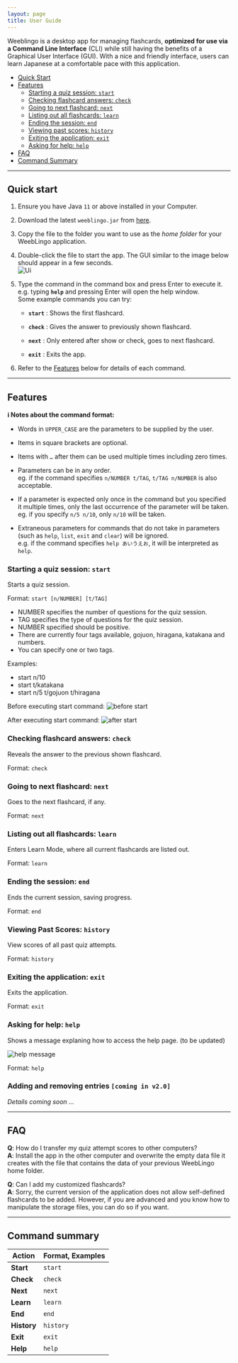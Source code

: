 ```yaml
---
layout: page
title: User Guide
---
```


Weeblingo is a desktop app for managing flashcards, **optimized for use via a Command Line Interface** (CLI) while still having the benefits of a Graphical User Interface (GUI). With a nice and friendly interface, users can learn Japanese at a comfortable pace with this application.

* [Quick Start](#quick-start)
* [Features](#features)
  * [Starting a quiz session: `start`](#starting-a-quiz-session-start)
  * [Checking flashcard answers: `check`](#checking-flashcard-answers-check)
  * [Going to next flashcard: `next`](#going-to-next-flashcard-next)
  * [Listing out all flashcards: `learn`](#listing-out-all-flashcards-learn)
  * [Ending the session: `end`](#ending-the-session-end)
  * [Viewing past scores: `history`](#viewing-past-scores-history)
  * [Exiting the application: `exit`](#exiting-the-application-exit)
  * [Asking for help: `help`](#asking-for-help-help)
* [FAQ](#faq)
* [Command Summary](#command-summary)
--------------------------------------------------------------------------------------------------------------------

## Quick start

1. Ensure you have Java `11` or above installed in your Computer.

1. Download the latest `weeblingo.jar` from [here](https/linkhere-tbc).

1. Copy the file to the folder you want to use as the _home folder_ for your WeebLingo application.

1. Double-click the file to start the app. The GUI similar to the image below should appear in a few seconds. <br>
   ![Ui](images/Ui.png)

1. Type the command in the command box and press Enter to execute it. e.g. typing **`help`** and pressing Enter will open the help window.<br>
   Some example commands you can try:

   * **`start`** : Shows the first flashcard.

   * **`check`** : Gives the answer to previously shown flashcard.

   * **`next`** : Only entered after show or check, goes to next flashcard.

   * **`exit`** : Exits the app.

1. Refer to the [Features](#features) below for details of each command.

--------------------------------------------------------------------------------------------------------------------

## Features

<div markdown="block" class="alert alert-info">

**:information_source: Notes about the command format:**<br>

* Words in `UPPER_CASE` are the parameters to be supplied by the user.<br>

* Items in square brackets are optional.<br>

* Items with `…`​ after them can be used multiple times including zero times.<br>

* Parameters can be in any order.<br>
eg. if the command specifies `n/NUMBER t/TAG`, `t/TAG n/NUMBER` is also acceptable.

* If a parameter is expected only once in the command but you specified it multiple times, only the last occurrence of the parameter will be taken.<br>
eg. if you specify `n/5 n/10`, only `n/10` will be taken.

* Extraneous parameters for commands that do not take in parameters (such as `help`, `list`, `exit` and `clear`) will be ignored.<br>
  e.g. if the command specifies `help あいうえお`, it will be interpreted as `help`.

</div>

### Starting a quiz session: `start`

Starts a quiz session.

Format: `start [n/NUMBER] [t/TAG]`

* NUMBER specifies the number of questions for the quiz session.
* TAG specifies the type of questions for the quiz session.
* NUMBER specified should be positive.
* There are currently four tags available, gojuon, hiragana, katakana and numbers.
* You can specify one or two tags.

Examples:
* start n/10
* start t/katakana
* start n/5 t/gojuon t/hiragana

Before executing start command:
![before start](images/start_before.png)

After executing start command:
![after start](images/start_after.png)

### Checking flashcard answers: `check`

Reveals the answer to the previous shown flashcard.

Format: `check`

### Going to next flashcard: `next`

Goes to the next flashcard, if any.

Format: `next`

### Listing out all flashcards: `learn`

Enters Learn Mode, where all current flashcards are listed out.

Format: `learn`

### Ending the session: `end`

Ends the current session, saving progress.

Format: `end`

### Viewing Past Scores: `history`

View scores of all past quiz attempts.

Format: `history`

### Exiting the application: `exit`

Exits the application.

Format: `exit`

### Asking for help: `help`

Shows a message explaning how to access the help page. (to be updated)

![help message](images/helpMessage.png)

Format: `help`

### Adding and removing entries `[coming in v2.0]`

_Details coming soon ..._

--------------------------------------------------------------------------------------------------------------------

## FAQ

**Q**: How do I transfer my quiz attempt scores to other computers?</br>
**A**: Install the app in the other computer and overwrite the empty data file it creates with the file
that contains the data of your previous WeebLingo home folder.

**Q**: Can I add my customized flashcards?</br>
**A**: Sorry, the current version of the application does not allow self-defined flashcards to be added. However, if you
are advanced and you know how to manipulate the storage files, you can do so if you want.

--------------------------------------------------------------------------------------------------------------------

## Command summary

Action | Format, Examples |
-------|------------------|
**Start** | `start`
**Check** | `check`
**Next** | `next`
**Learn** | `learn`
**End** | `end`
**History**|`history`
**Exit** | `exit`
**Help** | `help`
